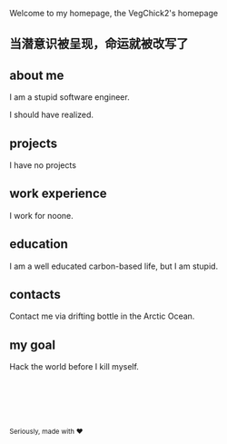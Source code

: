 Welcome to my homepage, the VegChick2's homepage
## 当潜意识被呈现，命运就被改写了
## about me

I am a stupid software engineer.

I should have realized.

## projects

I have no projects

## work experience

I work for noone.

## education

I am a well educated carbon-based life, but I am stupid.

## contacts

Contact me via drifting bottle in the Arctic Ocean.

## my goal

Hack the world before I kill myself.







<br><br><br><br><br>
<sup>Seriously, made with ♥</sup>
